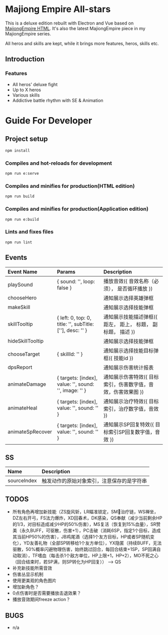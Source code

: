 
# Majiong Empire All-stars

This is a deluxe edition rebuilt with Electron and Vue based on [MajiongEmpire HTML](https://github.com/youngbeen/MajiongEmpire). It's also the latest MajiongEmpire piece in my MajiongEmpire series.

All heros and skills are kept, while it brings more features, heros, skills etc.

## Introduction

### Features

* All heros' deluxe fight
* Up to X heros
* Various skills
* Addictive battle rhythm with SE & Animation

# Guide For Developer

## Project setup
```
npm install
```

### Compiles and hot-reloads for development
```
npm run e:serve
```

### Compiles and minifies for production(HTML edition)
```
npm run build
```

### Compiles and minifies for production(Application edition)
```
npm run e:build
```

### Lints and fixes files
```
npm run lint
```

## Events

| Event Name       | Params      | Description       |
| :--------------- | :---------- | :---------------- |
| playSound        | { sound: '', loop: false } | 播放音效({ 音效名称（必须）， 是否循环播放 }) |
| chooseHero       | | 通知展示选择英雄弹框 |
| makeSkill        | | 通知展示选择技能弹框 |
| skillTooltip     | { left: 0, top: 0, title: '', subTitle: [''], desc: '' } | 通知展示技能描述弹框({ 距左， 距上， 标题， 副标题， 描述 }) |
| hideSkillTooltip | | 通知展示选择技能弹框 |
| chooseTarget     | { skillId: '' } | 通知展示选择技能目标弹框({ 技能id }) |
| dpsReport     | | 通知展示伤害统计报表 |
| animateDamage    | { targets: [index], value: '', sound: '', image: '' } | 通知展示伤害特效({ 目标索引，伤害数字值，音效，伤害效果图 }) |
| animateHeal      | { targets: [index], value: '', sound: '' } | 通知展示治疗特效({ 目标索引，治疗数字值，音效 }) |
| animateSpRecover | { targets: [index], value: '', sound: '' } | 通知展示SP回复特效({ 目标索引SP回复数字值，音效 }) |

## SS

| Name         | Description       |
| :----------- | :---------------- |
| sourceIndex  | 触发动作的原始对象索引，注意保存的是字符串 |


## TODOS

* 所有角色再增加新技能（ZS旋风斩，LR瞄准锁定，SM治疗链，WS禅坐，DZ左右开弓，FS法力爆炸，XD回春术，DK感染，QS奉献（减少当前剩余HP的1/3，对目标造成减少HP的50%伤害），MS复活（恢复到15%血量），SR赞美（永久BUFF，可驱散，伤害+1），PC击破（消耗6SP，指定1个目标，造成其当前HP50%的伤害），JB鸡尾酒（选择1个友方目标，HP或者SP随机变化），YD友善礼物（全部SP转移给1个友方单位），YX隐匿（持续BUFF，无法驱散，50%概率闪避物理伤害，始终跳过回合，每回合结束+1SP，SP回满自动取消），TF嗜血（每击杀1个敌方单位，HP上限+1，HP+2），MO不死之心（回合结束时，若SP满，则SP转化为HP回复）） --> QS
* 补充新技能所需音效
* 伤害丛显示机制
* 使用更美观的角色图片
* 增加新角色？
* 0点伤害时是否需要播放击退效果？
* 播放音效期间freeze action？

## BUGS

* n/a